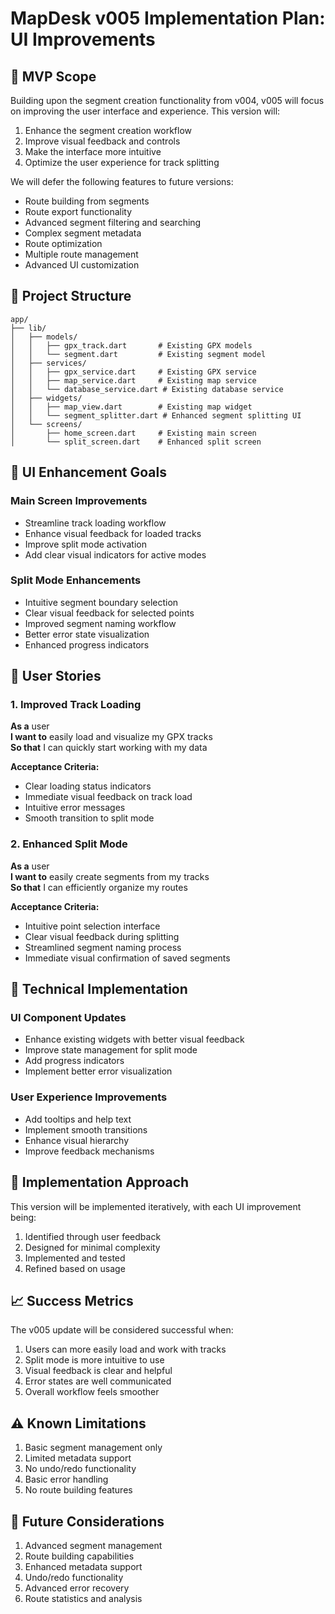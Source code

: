 # MapDesk v005 Implementation Plan: UI Improvements

## 🎯 MVP Scope

Building upon the segment creation functionality from v004, v005 will focus on improving the user interface and experience. This version will:

1. Enhance the segment creation workflow
2. Improve visual feedback and controls
3. Make the interface more intuitive
4. Optimize the user experience for track splitting

We will defer the following features to future versions:
- Route building from segments
- Route export functionality
- Advanced segment filtering and searching
- Complex segment metadata
- Route optimization
- Multiple route management
- Advanced UI customization

## 📁 Project Structure

```
app/
├── lib/
│   ├── models/
│   │   ├── gpx_track.dart       # Existing GPX models
│   │   └── segment.dart         # Existing segment model
│   ├── services/
│   │   ├── gpx_service.dart     # Existing GPX service
│   │   ├── map_service.dart     # Existing map service
│   │   └── database_service.dart # Existing database service
│   ├── widgets/
│   │   ├── map_view.dart        # Existing map widget
│   │   └── segment_splitter.dart # Enhanced segment splitting UI
│   └── screens/
│       ├── home_screen.dart     # Existing main screen
│       └── split_screen.dart    # Enhanced split screen
```

## 🎨 UI Enhancement Goals

### Main Screen Improvements
- Streamline track loading workflow
- Enhance visual feedback for loaded tracks
- Improve split mode activation
- Add clear visual indicators for active modes

### Split Mode Enhancements
- Intuitive segment boundary selection
- Clear visual feedback for selected points
- Improved segment naming workflow
- Better error state visualization
- Enhanced progress indicators

## 📝 User Stories

### 1. Improved Track Loading

**As a** user  
**I want to** easily load and visualize my GPX tracks  
**So that** I can quickly start working with my data

**Acceptance Criteria:**
- Clear loading status indicators
- Immediate visual feedback on track load
- Intuitive error messages
- Smooth transition to split mode

### 2. Enhanced Split Mode

**As a** user  
**I want to** easily create segments from my tracks  
**So that** I can efficiently organize my routes

**Acceptance Criteria:**
- Intuitive point selection interface
- Clear visual feedback during splitting
- Streamlined segment naming process
- Immediate visual confirmation of saved segments

## 🔧 Technical Implementation

### UI Component Updates
- Enhance existing widgets with better visual feedback
- Improve state management for split mode
- Add progress indicators
- Implement better error visualization

### User Experience Improvements
- Add tooltips and help text
- Implement smooth transitions
- Enhance visual hierarchy
- Improve feedback mechanisms

## 🚀 Implementation Approach

This version will be implemented iteratively, with each UI improvement being:
1. Identified through user feedback
2. Designed for minimal complexity
3. Implemented and tested
4. Refined based on usage

## 📈 Success Metrics

The v005 update will be considered successful when:
1. Users can more easily load and work with tracks
2. Split mode is more intuitive to use
3. Visual feedback is clear and helpful
4. Error states are well communicated
5. Overall workflow feels smoother

## ⚠️ Known Limitations

1. Basic segment management only
2. Limited metadata support
3. No undo/redo functionality
4. Basic error handling
5. No route building features

## 🔄 Future Considerations

1. Advanced segment management
2. Route building capabilities
3. Enhanced metadata support
4. Undo/redo functionality
5. Advanced error recovery
6. Route statistics and analysis 